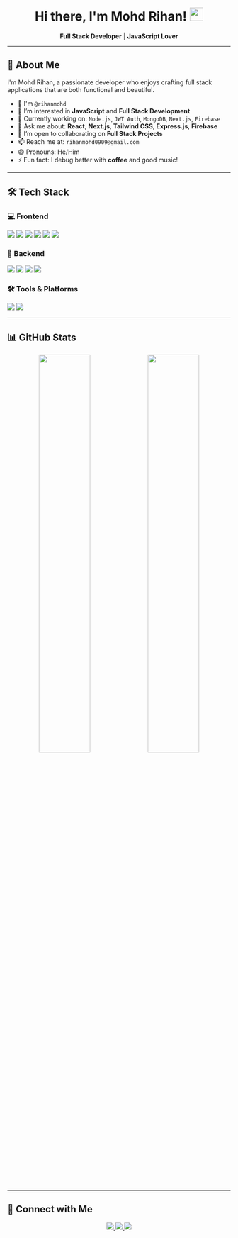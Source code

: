 <h1 align="center">Hi there, I'm Mohd Rihan! <img src="https://media.giphy.com/media/hvRJCLFzcasrR4ia7z/giphy.gif" width="30"/></h1>

<p align="center">
  <strong>Full Stack Developer</strong> | <strong>JavaScript Lover</strong>
</p>

---

## 🚀 About Me

I'm Mohd Rihan, a passionate developer who enjoys crafting full stack applications that are both functional and beautiful.

- 👋 I'm `@rihanmohd`
- 👀 I’m interested in **JavaScript** and **Full Stack Development**
- 🚧 Currently working on: `Node.js`, `JWT Auth`, `MongoDB`, `Next.js`, `Firebase`
- 💬 Ask me about: **React**, **Next.js**, **Tailwind CSS**, **Express.js**, **Firebase**
- 🤝 I’m open to collaborating on **Full Stack Projects**
- 📫 Reach me at: `rihanmohd0909@gmail.com`
- 😄 Pronouns: He/Him
- ⚡ Fun fact: I debug better with **coffee** and good music!

---

## 🛠️ Tech Stack

### 💻 Frontend
<p>
  <img src="https://img.shields.io/badge/-HTML5-E34F26?style=flat-square&logo=html5&logoColor=white" />
  <img src="https://img.shields.io/badge/-CSS3-1572B6?style=flat-square&logo=css3&logoColor=white" />
  <img src="https://img.shields.io/badge/-JavaScript-F7DF1E?style=flat-square&logo=javascript&logoColor=black" />
  <img src="https://img.shields.io/badge/-React-61DAFB?style=flat-square&logo=react&logoColor=black" />
  <img src="https://img.shields.io/badge/-Next.js-000000?style=flat-square&logo=next.js&logoColor=white" />
  <img src="https://img.shields.io/badge/-TailwindCSS-38b2ac?style=flat-square&logo=tailwind-css&logoColor=white" />
</p>

### 🧰 Backend
<p>
  <img src="https://img.shields.io/badge/-Node.js-339933?style=flat-square&logo=node.js&logoColor=white" />
  <img src="https://img.shields.io/badge/-Express.js-000000?style=flat-square&logo=express&logoColor=white" />
  <img src="https://img.shields.io/badge/-MongoDB-4EA94B?style=flat-square&logo=mongodb&logoColor=white" />
  <img src="https://img.shields.io/badge/-Firebase-FFCA28?style=flat-square&logo=firebase&logoColor=black" />
</p>

### 🛠 Tools & Platforms
<p>
  <img src="https://img.shields.io/badge/-Git-F05032?style=flat-square&logo=git&logoColor=white" />
  <img src="https://img.shields.io/badge/-GitHub-181717?style=flat-square&logo=github&logoColor=white" />
</p>

---

## 📊 GitHub Stats

<p align="center">
  <img src="https://github-readme-stats.vercel.app/api?username=rihanmohd&show_icons=true&theme=tokyonight" width="48%" />
  <img src="https://github-readme-streak-stats.herokuapp.com/?user=rihanmohd&theme=tokyonight" width="48%" />
</p>

---

## 🔗 Connect with Me

<p align="center">
  <a href="https://linkedin.com/in/mohd-rihan-sre" target="_blank">
    <img src="https://img.shields.io/badge/-LinkedIn-0A66C2?style=for-the-badge&logo=linkedin&logoColor=white"/>
  </a>
  <a href="mailto:rihanmohd0909@gmail.com" target="_blank">
    <img src="https://img.shields.io/badge/-Gmail-EA4335?style=for-the-badge&logo=gmail&logoColor=white"/>
  </a>
  <a href="https://yourportfolio.com" target="_blank">
    <img src="https://img.shields.io/badge/-Portfolio-111?style=for-the-badge&logo=firefox&logoColor=white"/>
  </a>
</p>

<!---
rihanmohd/rihanmohd is a ✨ special ✨ repository because its `README.md` (this file) appears on your GitHub profile.
You can click the Preview link to take a look at your changes.
--->